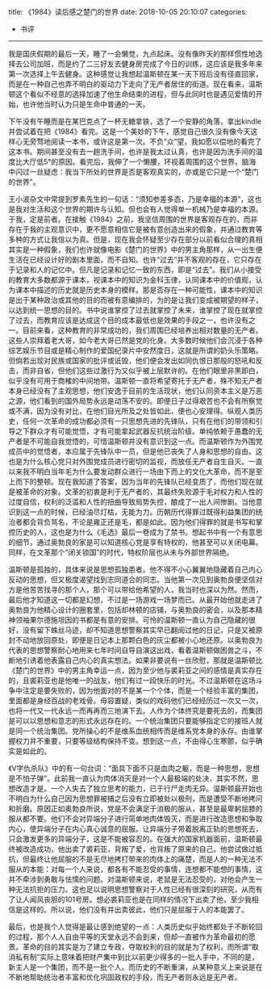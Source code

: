 title: 《1984》读后感之楚门的世界
date: 2018-10-05 20:10:07
categories:
- 书评

---

我是国庆假期的最后一天，睡了一会懒觉，九点起床。没有像昨天的那样惯性地选择去公司加班，而是约了二三好友去健身房完成了今日的训练，这应该是我多年来第一次选择上午去健身。这种感觉让我想起温斯顿在某一天下班后没有径直回家，而是在一种自己也弄不明白的驱动力下走向了无产者居住的街道。现在看来，温斯顿这个看似不经意的选择加速了他生命结束的进程，但与此同时也是遇见爱情的开始，也许他当时认为只是生命中普通的一天。

下午没有午睡而是在某巴克点了一杯无糖拿铁，选了一个安静的角落，拿出kindle并尝试着在把《1984》看完。这是一个美妙的下午，感觉自己很久没有像今天这样心无旁骛地阅读一本书，或许这是第一次。不负“众”望，我如愿以偿地的看完了这本书。期间甚至没有去一趟洗手间，也许是我太过认真，也许是因为洗手间的温度比大厅低5°的原因。看完后，我伸了一个懒腰，环视着周围的这个世界，脑海中闪过一丝疑虑：我当下所处的世界是否是客观真实的，亦或是它只是一个“楚门的世界”。

王小波杂文中常提到罗素先生的一句话：“须知参差多态，乃是幸福的本源”，这也是我对生活和这个世界的期许与认知。但也会有人觉得单一机械乃是幸福的本源。于我，定是前者。在接触《1984》之前，我坚信周围的世界是客观存在的，而非存在于我的主观意识中，更不愿意相信它是被有意创造出来的假象，并通过教育等多种的方式让我信以为真。但是，现在我会怀疑至少存在部分以前看似合理的真相其实是一种假象，我们也许就像电影《楚门的世界》中的男主角那样，从一出生便生活在已经设计好的剧本里面，而不自知。也许“过去”并不客观的存在，它只存在于记录和人的记忆中。但凡是记录和记忆一致的东西，即是“过去”。我们从小接受的教育大多数都源于课本，视课本中的知识为金科玉律，认同课本中的价值观，认为课本中描述的历史就是历史本身的模样。那是否存在一种可能性，课本中的知识是出于某种政治或其他的目的而被有意编排的，为的是让我们变成被期望的样子，以达到统一思想的目的。书中说谁掌控了过去就掌控了未来，谁掌控了现在就掌控了过去，而教育应该是达成这个目的成本最低也是效果的手段之一，也许没有之一。目前来看，这种教育的非常成功的，我们周围已经培养出相对数量的无产者。这些人崇拜着老大哥，如今老大哥已然是党的化身。大多数时候他们会沉浸于各种综艺娱乐节目或是精心制作的爱国纪录片中安然度日，这就是所谓的奶头乐策略。但倘若出现对民族或国家的批评或诋毁，他们便会发出如同仇恨日那般的怒吼和反击，而非自省，但他们这些过激行为又似乎被上层默许的。在他们眼里非黑即白，似乎没有可用于商榷的中间地带。温斯顿一直将希望寄托于无产者，殊不知无产者本身已经没有了主观思想，他们安逸于目前的生活现状，他们认同资本主义是万恶之源，他们看到的国外局势永远是动荡不安的。即便日子过得艰苦也不会有所察觉或不满，因为没有对比，在他们目光所及之处皆如此，便也心安理得。纵观人类历史，任何一次革命的成功都必须有一只思想先进的先锋队，只有在他们的带领和引导之下群众才有可能觉悟，才有可能拿起武器反抗统治阶级。单纯依赖于愚蠢的无产者是不可能自我觉悟的，可惜温斯顿并没有意识到这一点。而温斯顿作为外围党成员中的觉悟者，本应属于先锋队中一员，但是他已丧失了人身和思想的自由。这也是为什么核心党只对外围党成员进行密切的监视，而放任无产者自生自灭。一直以来我不明白当年毛为什么要发动群众进行一场由下而上的文化大革命，而不是至上而下的整顿。现在我知道了答案，因为当年的先锋队已经变质了，而他们现在就是被革命的对象。文革的初衷是利于无产者的，其最终失败源于毛对权力和人性的过度自信，权利的泛滥和人性的扭曲导致局势失控，酿成了一出人间惨剧。当他意识到这一点的时候，已经油尽灯枯，无能为力。历朝历代得罪过既得利益集团的统治者都会背负骂名，不论是雍正还是毛，都是如此。因为他们得罪的就是书写和掌控历史的人，这也是为什么《毛选》最后一卷成为了禁书。想起书中有一个有意思的细节，通过奥勃良的家是可以知道核心党是享有特权的，他甚至可以关闭电幕。同样，在文革那个“闭关锁国”的时代，特权阶层也从未与外部世界隔绝。

温斯顿是孤独的，具体来说是思想孤独患者。他不得不小心翼翼地隐藏着自己内心反动的思想，但又极度渴望找到志同道合的同志。当他第一次见到奥勃良便坚信对方是他苦苦找寻的那个人，那个可以带给他希望的人，我当时也深以为然。然而，最后他才知道这一切都是幻想，不过是一场游戏一场梦而已。从最开始他就走进了奥勃良为他精心设计的圈套里，包括却林顿的店铺，与奥勃良的密会，以及那本精神领袖果尔德施坦因的书都是有意的安排。可怜的温斯顿一直认为自己隐藏的很好，没有留下蛛丝马迹，却不知道思想警察其实早已翻阅过他的日记，只是又被原封不动地放回原处，即便是日记本上那颗白色的灰尘都被小心地还原。以奥勃良为代表的思想警察耐心地用来七年时间自导自演这出戏，看着温斯顿做困兽之斗，不断地引诱着他表露自己内心的真实想法。如果非要说有一丝欣慰，那就是温斯顿比《楚门的世界》中的男主角幸运一点，因为至少他与裘莉亚之间的感情是真实存在的，且裘莉亚也是他唯一的战友，他们有过一段快乐的时光。不过温斯顿在这场斗争中注定是要失败的，因为他面对的不是某一个个体，而是一个经验丰富的集团，里面都是身经百战的老戏骨。毋容置疑，类似的戏码他们已经经历过一次又一次，也将一代又一代永远一而再再而三地演下去。人作为个体终究是要死去的，而集团是可以以思想和意志的形式永远存在的。一个统治集团只要能够指定它的接班人就是同一个统治集团。党所操心的不是维系血统相传而是维系党本身的永存。由谁掌握权力并不重要，只要等级结构保持不变。想到这一点，不由得心生寒颤，似乎确实是如此的。

《V字仇杀队》中的有一句台词：“面具下面不只是血肉之躯，而是一种思想，思想是不怕子弹”。此前我一直认为肉体消灭是对一个人最极端的处决，其实不然，思想改造才是。一个人失去了独立思考的能力，已于行尸走肉无异。温斯顿最开始也不明白为什么自己因为思想罪被捕之后没有立即被处以极刑，而是遭受不断地拷问和折磨。原因正如奥勃良所说，党是不会满足于消极的服从，甚至是最卑躬屈膝的服从都不要。他们不会对异端分子进行简单地肉体毁灭，而是进行改造思想和争取内心，使异端分子在内心真心诚意的屈服。让异端分子带着脱离正轨的思想死去，只会激发更多的异端分子，这是不能被容忍的。在强大的国家机器面前，温斯顿最终被改造成功，他出卖了裘莉亚，背叛了爱，也背叛了原来的自己。他尝试做过抵抗，但最终让他屈服的不是无尽地拷打带来的肉体上的痛楚，而是人的一种无法不服从的本能：对每一个人来说，都各有不能忍受的事情，连想都不能想的事情，这并不牵涉到勇敢与怯懦的问题。对温斯顿来说，老鼠是无法忍受的，对他会产生一种无法抗拒的压力。这也足以说明思想警察对于人性已经有很深刻的研究，从而有了让人闻风丧胆的101号房。想必裘莉亚也是在同样的情况下出卖了他，至少我相信是这样的。所以说，他们没有并出卖彼此，他们只是屈服于人的本能罢了。

最后，也是我个人觉得是最让感到绝望的一点：人类历史似乎始终都处于不断轮回的过程，那个人人自由平等的天堂永远不会到来，但却一直被作为革命最初的愿景。革命的目的其实是为了建立专政，夺取权利的目的就是为了权利，而所谓“取消私有制”实际上意味着把财产集中到比以前更少得多的一批人手中，不同的是，新主人是一个集团，而不是一批个人。而历史的不断重演，从某种意义上来说是在不断地帮助统治者丰富和优化巩固政权的手段，而无产者则永远是无产者。